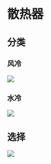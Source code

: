 # 散热器

## 分类

### 风冷

![](https://img.xbin.cn/images/2023/07/28-18-05-bc4292.png)

### 水冷

![](https://img.xbin.cn/images/2023/07/28-18-06-9ac548.png)

## 选择

![](https://img.xbin.cn/images/2023/07/28-18-07-e69008.png)